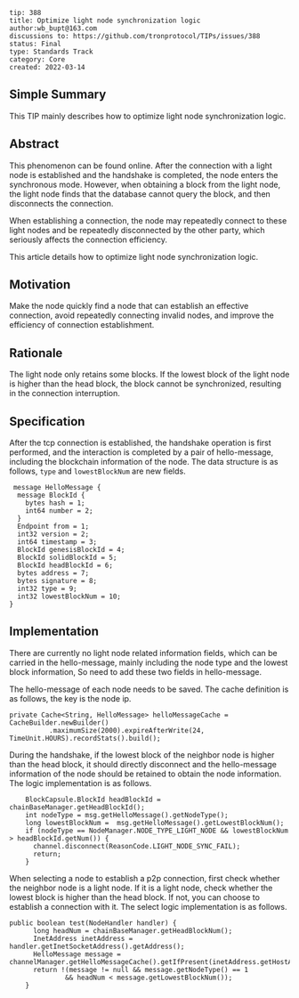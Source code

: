 ```
tip: 388
title: Optimize light node synchronization logic
author:wb_bupt@163.com
discussions to: https://github.com/tronprotocol/TIPs/issues/388
status: Final
type: Standards Track
category: Core
created: 2022-03-14
```

## Simple Summary
This TIP mainly describes how to optimize light node synchronization logic.

## Abstract
This phenomenon can be found online. After the connection with a light node is established and the handshake is completed, the node enters the synchronous mode. However, when obtaining a block from the light node, the light node finds that the database cannot query the block, and then disconnects the connection. 

When establishing a connection, the node may repeatedly connect to these light nodes and be repeatedly disconnected by the other party, which seriously affects the connection efficiency.

This article details how to optimize light node synchronization logic.

## Motivation
Make the node quickly find a node that can establish an effective connection, avoid repeatedly connecting invalid nodes, and improve the efficiency of connection establishment.

## Rationale
The light node only retains some blocks. If the lowest block of the light node is higher than the head block, the block cannot be synchronized, resulting in the connection interruption.

## Specification
After the tcp connection is established, the handshake operation is first performed, and the interaction is completed by a pair of hello-message, including the blockchain information of the node. The data structure is as follows, `type` and `lowestBlockNum` are new fields.

```
 message HelloMessage {
  message BlockId {
    bytes hash = 1;
    int64 number = 2;
  }
  Endpoint from = 1;
  int32 version = 2;
  int64 timestamp = 3;
  BlockId genesisBlockId = 4;
  BlockId solidBlockId = 5;
  BlockId headBlockId = 6;
  bytes address = 7;
  bytes signature = 8;
  int32 type = 9;
  int32 lowestBlockNum = 10;
}
```

## Implementation
There are currently no light node related information fields, which can be carried in the hello-message, mainly including the node type and the lowest block information, So need to add these two fields in hello-message. 

The hello-message of each node needs to be saved. The cache definition is as follows, the key is the node ip.
```
private Cache<String, HelloMessage> helloMessageCache = CacheBuilder.newBuilder()
          .maximumSize(2000).expireAfterWrite(24, TimeUnit.HOURS).recordStats().build();
```

During the handshake, if the lowest block of the neighbor node is higher than the head block, it should directly disconnect and the hello-message information of the node should be retained to obtain the node information. The logic implementation is as follows.
```
    BlockCapsule.BlockId headBlockId = chainBaseManager.getHeadBlockId();
    int nodeType = msg.getHelloMessage().getNodeType();
    long lowestBlockNum =  msg.getHelloMessage().getLowestBlockNum();
    if (nodeType == NodeManager.NODE_TYPE_LIGHT_NODE && lowestBlockNum > headBlockId.getNum()) {
      channel.disconnect(ReasonCode.LIGHT_NODE_SYNC_FAIL);
      return;
    }
```

When selecting a node to establish a p2p connection, first check whether the neighbor node is a light node. If it is a light node, check whether the lowest block is higher than the head block. If not, you can choose to establish a connection with it.
The select logic implementation is as follows.
```
public boolean test(NodeHandler handler) {
      long headNum = chainBaseManager.getHeadBlockNum();
      InetAddress inetAddress = handler.getInetSocketAddress().getAddress();
      HelloMessage message = channelManager.getHelloMessageCache().getIfPresent(inetAddress.getHostAddress());
      return !(message != null && message.getNodeType() == 1
              && headNum < message.getLowestBlockNum());
    }
```

